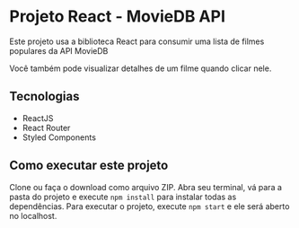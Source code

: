 # Projeto React - MovieDB API

Este projeto usa a biblioteca React para consumir uma lista de filmes populares da API MovieDB

Você também pode visualizar detalhes de um filme quando clicar nele.

## Tecnologias

- ReactJS
- React Router
- Styled Components

## Como executar este projeto

Clone ou faça o download como arquivo ZIP. Abra seu terminal, vá para a pasta do projeto e execute `npm install` para instalar todas as dependências.
Para executar o projeto, execute `npm start` e ele será aberto no localhost.
